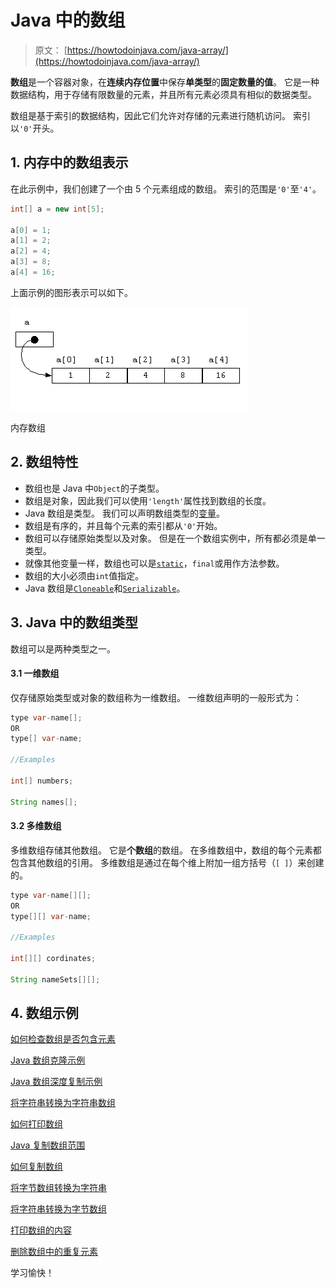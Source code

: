 # Java 中的数组

> 原文： [https://howtodoinjava.com/java-array/](https://howtodoinjava.com/java-array/)

**数组**是一个容器对象，在**连续内存位置**中保存**单类型**的**固定数量的值**。 它是一种数据结构，用于存储有限数量的元素，并且所有元素必须具有相似的数据类型。

数组是基于索引的数据结构，因此它们允许对存储的元素进行随机访问。 索引以`'0'`开头。

## 1\. 内存中的数组表示

在此示例中，我们创建了一个由 5 个元素组成的数组。 索引的范围是`'0'`至`'4'`。

```java
int[] a = new int[5];

a[0] = 1;
a[1] = 2;
a[2] = 4;
a[3] = 8;
a[4] = 16;

```

上面示例的图形表示可以如下。

![Array in memory](img/54d80454c504c080967c6c422197e0f8.png)

内存数组

## 2\. 数组特性

*   数组也是 Java 中`Object`的子类型。
*   数组是对象，因此我们可以使用`'length'`属性找到数组的长度。
*   Java 数组是类型。 我们可以声明数组类型的[变量](https://howtodoinjava.com/java/basics/java-variables/)。
*   数组是有序的，并且每个元素的索引都从`'0'`开始。
*   数组可以存储原始类型以及对象。 但是在一个数组实例中，所有都必须是单一类型。
*   就像其他变量一样，数组也可以是[`static`](https://howtodoinjava.com/java/basics/java-static-keyword/)，`final`或用作方法参数。
*   数组的大小必须由`int`值指定。
*   Java 数组是[`Cloneable`](https://howtodoinjava.com/java/cloning/a-guide-to-object-cloning-in-java/)和[`Serializable`](https://howtodoinjava.com/java/serialization/a-mini-guide-for-implementing-serializable-interface-in-java/)。

## 3\. Java 中的数组类型

数组可以是两种类型之一。

#### 3.1 一维数组

仅存储原始类型或对象的数组称为一维数组。 一维数组声明的一般形式为：

```java
type var-name[];
OR
type[] var-name;

//Examples

int[] numbers;

String names[];

```

#### 3.2 多维数组

多维数组存储其他数组。 它是**个数组**的数组。 在多维数组中，数组的每个元素都包含其他数组的引用。 多维数组是通过在每个维上附加一组方括号（`[ ]`）来创建的。

```java
type var-name[][];
OR
type[][] var-name;

//Examples

int[][] cordinates;

String nameSets[][];

```

## 4\. 数组示例

[如何检查数组是否包含元素](https://howtodoinjava.com/array/array-arraylist-contains-example/)

[Java 数组克隆示例](https://howtodoinjava.com/array/java-array-clone-shallow-copy/)

[Java 数组深度复制示例](https://howtodoinjava.com/array/java-array-deep-copy-example/)

[将字符串转换为字符串数组](https://howtodoinjava.com/array/string-to-string-array/)

[如何打印数组](https://howtodoinjava.com/array/print-2d-array-matrix/)

[Java 复制数组范围](https://howtodoinjava.com/array/copy-array-range/)

[如何复制数组](https://howtodoinjava.com/array/array-copy/)

[将字节数组转换为字符串](https://howtodoinjava.com/array/java-convert-byte-array-to-string-example/)

[将字符串转换为字节数组](https://howtodoinjava.com/array/convert-byte-array-string-vice-versa/)

[打印数组的内容](https://howtodoinjava.com/array/how-to-print-the-content-of-array-in-java/)

[删除数组中的重复元素](https://howtodoinjava.com/array/array-remove-duplicate-elements/)

学习愉快！